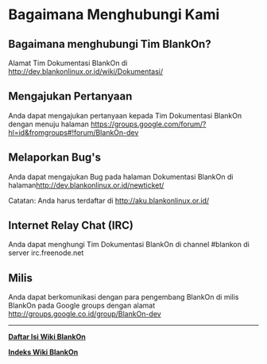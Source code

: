 # Bagaimana Menghubungi Kami

## Bagaimana menghubungi Tim BlankOn?
Alamat Tim Dokumentasi BlankOn di ​http://dev.blankonlinux.or.id/wiki/Dokumentasi/

## Mengajukan Pertanyaan
Anda dapat mengajukan pertanyaan kepada Tim Dokumentasi BlankOn dengan menuju halaman ​https://groups.google.com/forum/?hl=id&fromgroups#!forum/BlankOn-dev

## Melaporkan Bug's
Anda dapat mengajukan Bug pada halaman Dokumentasi BlankOn di halaman ​http://dev.blankonlinux.or.id/newticket/

Catatan:
Anda harus terdaftar di ​http://aku.blankonlinux.or.id/

## Internet Relay Chat (IRC)
Anda dapat menghungi Tim Dokumentasi BlankOn di channel #blankon di server irc.freenode.net

## Milis
Anda dapat berkomunikasi dengan para pengembang BlankOn di milis BlankOn pada Google groups dengan alamat ​http://groups.google.co.id/group/BlankOn-dev

---
[**Daftar Isi Wiki BlankOn**](/wiki/DaftarIsi/index.html)
 
[**Indeks Wiki BlankOn**](/wiki/Indeks.html)
